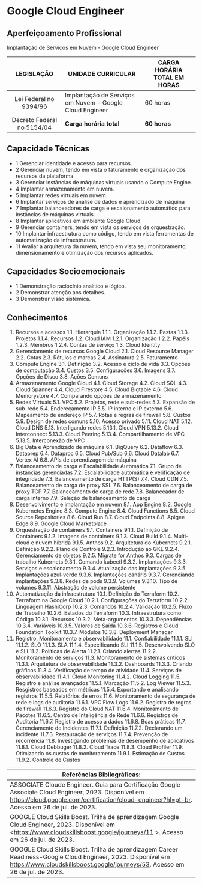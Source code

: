 # Google Cloud Engineer 
## Aperfeiçoamento Profissional
Implantação de Serviços em Nuvem - Google Cloud Engineer 

|LEGISLAÇÃO|UNIDADE CURRICULAR|CARGA HORÁRIA TOTAL EM HORAS|
|:-:|-|-|
|Lei Federal no 9394/96|Implantação de Serviços em Nuvem - Google Cloud Engineer|60 horas|
|Decreto Federal no 5154/04|**Carga horária total**|**60 horas**|

## Capacidade Técnicas
- 1	Gerenciar identidade e acesso para recursos.
- 2	Gerenciar nuvem, tendo em vista o faturamento e organização dos recursos da plataforma.
- 3	Gerenciar instâncias de máquinas virtuais usando o Compute Engine.
- 4	Implantar armazenamento em nuvem.
- 5	Implantar redes virtuais em nuvem.
- 6	Implantar serviços de análise de dados e aprendizado de máquina
- 7	Implantar balanceadores de carga e escalonamento automático para instâncias de máquinas virtuais.
- 8	Implantar aplicativos em ambiente Google Cloud.
- 9	Gerenciar containers, tendo em vista os serviços de orquestração.
- 10	Implantar infraestrutura como código, tendo em vista ferramentas de automatização da infraestrutura.
- 11	Avaliar a arquitetura da nuvem, tendo em vista seu monitoramento, dimensionamento e otimização dos recursos aplicados.

## Capacidades Socioemocionais
- 1	Demonstração raciocínio analítico e lógico.
- 2	Demonstrar atenção aos detalhes.
- 3	Demonstrar visão sistêmica.

## Conhecimentos
1.	Recursos e acessos
    1.1.	Hierarquia
    1.1.1.	Organização
    1.1.2.	Pastas
    1.1.3.	Projetos
    1.1.4.	Recursos
    1.2.	Cloud IAM
    1.2.1.	Organização
    1.2.2.	Papéis
    1.2.3.	Membros
    1.2.4.	Contas de serviço
    1.3.	Cloud Identity
2.	Gerenciamento de recursos Google Cloud
    2.1.	Cloud Resource Manager
    2.2.	Cotas
    2.3.	Rótulos e marcas
    2.4.	Assinatura
    2.5.	Faturamento
3.	Compute Engine
    3.1.	Definição
    3.2.	Acesso e ciclo de vida
    3.3.	Opções de computação
    3.4.	Custos
    3.5.	Configurações 
    3.6.	Imagens
    3.7.	Opções de Disco
    3.8.	Ações Comuns
4.	Armazenamento Google Cloud
    4.1.	Cloud Storage
    4.2.	Cloud SQL
    4.3.	Cloud Spanner
    4.4.	Cloud Firestore
    4.5.	Cloud Bigtable
    4.6.	Cloud Memorystore
    4.7.	Comparando opções de armazenamento
5.	Redes Virtuais
    5.1.	VPC
    5.2.	Projetos, rede e sub-redes
    5.3.	Expansão de sub-rede
    5.4.	Endereçamento IP
    5.5.	IP interno e IP externo
    5.6.	Mapeamento de endereço IP
    5.7.	Rotas e regras de firewall
    5.8.	Custos
    5.9.	Design de redes comuns
    5.10.	Acesso privado
    5.11.	Cloud NAT
    5.12.	Cloud DNS
    5.13.	Interligando redes
    5.13.1.	Cloud VPN
    5.13.2.	Cloud Interconnect
    5.13.3.	Cloud Peering
    5.13.4.	Compartilhamento de VPC
    5.13.5.	Interconexão de VPC
6.	Big Data e Aprendizado de máquina
    6.1.	BigQuery
    6.2.	Dataflow
    6.3.	Dataprep
    6.4.	Dataproc
    6.5.	Cloud Pub/Sub
    6.6.	Cloud Datalab
    6.7.	Vertex AI
    6.8.	APIs de aprendizagem de máquina
7.	Balanceamento de carga e Escalabilidade Automática
    7.1.	Grupo de instâncias gerenciadas
    7.2.	Escalabilidade automática e verificação de integridade
    7.3.	Balanceamento de carga HTTP(S)
    7.4.	Cloud CDN
    7.5.	Balanceamento de carga de proxy SSL
    7.6.	Balanceamento de carga de proxy TCP
    7.7.	Balanceamento de carga de rede
    7.8.	Balanceador de carga interno
    7.9.	Seleção de balanceamento de carga
8.	Desenvolvimento e implantação em nuvem
    8.1.	App Engine
    8.2.	Google Kubernetes Engine
    8.3.	Compute Engine
    8.4.	Cloud Functions
    8.5.	Cloud Source Repositories
    8.6.	Cloud Run
    8.7.	Cloud Endpoints
    8.8.	Apigee Edge
    8.9.	Google Cloud Marketplace
9.	Orquestração de containers
    9.1.	Containers
    9.1.1.	Definição de Containers
    9.1.2.	Imagens de containers
    9.1.3.	Cloud Build
    9.1.4.	Multi-cloud e nuvem híbrida
    9.1.5.	Anthos
    9.2.	Arquitetura do Kubernets
    9.2.1.	Definição
    9.2.2.	Plano de Controle
    9.2.3.	Introdução ao GKE
    9.2.4.	Gerenciamento de objetos
    9.2.5.	Migrate for Anthos
    9.3.	Cargas de trabalho Kubernets
    9.3.1.	Comando kubectl
    9.3.2.	Implantações
    9.3.3.	Serviços e escalonamento
    9.3.4.	Atualização das implantações
    9.3.5.	Implantações azul-verde
    9.3.6.	Implantações canário
    9.3.7.	Gerenciando implantações
    9.3.8.	Redes de pods
    9.3.9.	Volumes
    9.3.10.	Tipo de volumes
    9.3.11.	Abstração de volume persistente
10.	Automatização da infraestrutura
    10.1.	Definição do Terraform
    10.2.	Terraform na Google Cloud
    10.2.1.	Configurações do Terraform
    10.2.2.	Linguagem HashiCorp
    10.2.3.	Comandos
    10.2.4.	Validação
    10.2.5.	Fluxo de Trabalho
    10.2.6.	Estados do Terraform
    10.3.	Infraestrutura como Código
    10.3.1.	Recursos
    10.3.2.	Meta-argumentos
    10.3.3.	Dependências
    10.3.4.	Variáveis
    10.3.5.	Valores de Saída
    10.3.6.	Registros e Cloud Foundation Toolkit
    10.3.7.	Módulos
    10.3.8.	Deployment Manager
11.	Registro, Monitoramento e observabilidade
    11.1.	Confiabilidade
    11.1.1.	SLI
    11.1.2.	SLO
    11.1.3.	SLA
    11.1.4.	Especificando SLI
    11.1.5.	Desenvolvendo SLO e SLI
    11.2.	Políticas de Alerta
    11.2.1.	Criando alertas
    11.2.2.	Monitoramento de serviços
    11.3.	Monitoramento de sistemas críticos
    11.3.1.	Arquitetura de observabilidade
    11.3.2.	Dashboards
    11.3.3.	Criando gráficos
    11.3.4.	Verificação de tempo de atividade
    11.4.	Serviços de observabilidade
    11.4.1.	Cloud Monitoring
    11.4.2.	Cloud Logging
    11.5.	Registro e análise avançados
    11.5.1.	Marcação
    11.5.2.	Log Viewer
    11.5.3.	Resgistros baseados em métricas
    11.5.4.	Exportando e analisando registros
    11.5.5.	Relatórios de erros
    11.6.	Monitoramento de segurança de rede e logs de auditoria
    11.6.1.	VPC Flow Logs
    11.6.2.	Registro de regras de firewall
    11.6.3.	Registro do Cloud NAT
    11.6.4.	Monitoramento de Pacotes
    11.6.5.	Centro de Inteligência de Rede
    11.6.6.	Registros de Auditoria
    11.6.7.	Registro de acesso a dados
    11.6.8.	Boas práticas
    11.7.	Gerenciamento de Incidentes
    11.7.1.	Definição
    11.7.2.	Declarando um incidente
    11.7.3.	Restauração de serviços
    11.7.4.	Prevenção de recorrência
    11.8.	Investigando problemas de desempenho de aplicativos
    11.8.1.	Cloud Debbuger
    11.8.2.	Cloud Trace
    11.8.3.	Cloud Profiler
    11.9.	Otimizando os custos de monitoramento
    11.9.1.	Estimação de Custos
    11.9.2.	Controle de Custos

|Referências Bibliográficas:|
|-|
|ASSOCIATE Cloude Engineer.  Guia para Certificação Google Associate Cloud Engineer, 2023. Disponível em <https://cloud.google.com/certification/cloud-engineer?hl=pt-br>. Acesso em 26 de jul. de 2023.|
|GOOGLE Cloud Skills Boost.  Trilha de aprendizagem Google Cloud Engineer, 2023. Disponível em <https://www.cloudskillsboost.google/journeys/11 >. Acesso em 26 de jul. de 2023.|
|GOOGLE Cloud Skills Boost.  Trilha de aprendizagem Career Readiness-Google Cloud Engineer, 2023. Disponível em <https://www.cloudskillsboost.google/journeys/53>. Acesso em 26 de jul. de 2023.|
